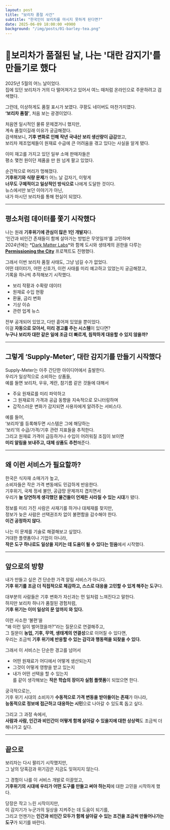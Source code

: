 ```yaml
---
layout: post
title: "보리차 품절 사건"
subtitle: "한국인이 보리차를 마시지 못하게 된다면?"
date: 2025-06-09 18:00:00 +0900
background: "/img/posts/01-barley-tea.png"
---
```


# 🧃보리차가 품절된 날, 나는 '대란 감지기'를 만들기로 했다

2025년 5월의 어느 날이었다.  
집에 있던 보리차가 거의 다 떨어져가고 있어서 여느 때처럼 온라인으로 주문하려고 검색했다.

그런데, 이상하게도 품절 표시가 보였다.
쿠팡도 네이버도 마찬가지였다.  
**‘보리차 품절’**, 처음 보는 광경이었다.

처음엔 일시적인 물류 문제겠거니 했지만,  
계속 품절이길래 이유가 궁금해졌다.  
검색해보니, **기후 변화로 인해 작년 국내산 보리 생산량이 급감**했고,  
보리차 제조업체들이 원재료 수급에 큰 어려움을 겪고 있다는 사실을 알게 됐다.

이미 재고를 가지고 있던 일부 소매 판매자들은  
평소 몇천 원이던 제품을 만 원 넘게 팔고 있었다.

순간적으로 머리가 멍해졌다.  
**기후위기와 식량 문제**가 어느 날 갑자기, 이렇게  
**너무도 구체적이고 일상적인 방식으로** 나에게 도달한 것이다.  
뉴스에서만 보던 이야기가 아닌,  
내가 마시던 보리차를 통해 현실이 되었다.

---

## 평소처럼 데이터를 쫓기 시작했다

나는 원래 **기후위기에 관심이 많은 1인 개발자**다.  
‘인간과 비인간 존재들이 함께 살아가는 방법은 무엇일까’를 고민하며  
2024년에는 *[Dark Matter Labs](https://darkmatterlabs.org/)*와 함께 도시와 생태계의 권한을 다루는 **[Permissioning the City](https://www.permissioning.city/)** 프로젝트도 진행했다.

그래서 이번 보리차 품절 사태도, 그냥 넘길 수가 없었다.  
어떤 데이터가, 어떤 신호가, 이런 사태를 미리 예고하고 있었는지 궁금해졌고,  
기록을 하나씩 추적해보기 시작했다.

- 보리 작황과 수확량 데이터
- 원재료 수입 현황
- 환율, 금리 변화
- 기상 이슈
- 관련 업계 뉴스

전부 공개되어 있었고, 다만 흩어져 있었을 뿐이었다.  
이걸 **자동으로 모아서, 미리 경고를 주는 시스템**이 있다면?  
**누구나 보리차 대란 같은 일에 조금 더 빠르게, 침착하게 대응할 수 있지 않을까?**

---

## 그렇게 ‘Supply-Meter’, 대란 감지기를 만들기 시작했다

Supply-Meter는 아주 간단한 아이디어에서 출발한다.  
우리가 일상적으로 소비하는 상품들,  
예를 들면 보리차, 우유, 계란, 참기름 같은 것들에 대해서

- 주요 원재료를 미리 파악하고
- 그 원재료의 가격과 공급 동향을 지속적으로 모니터링하며
- 갑작스러운 변화가 감지되면 사용자에게 알려주는 서비스다.

예를 들어,  
‘보리차’를 등록해두면 시스템은 그에 해당하는  
‘보리’의 수급/가격/기후 관련 지표들을 추적한다.  
그리고 원재료 가격이 급등하거나 수입이 어려워질 조짐이 보이면  
**미리 알림을 보내주고, 대체 상품도 추천**해준다.

---

## 왜 이런 서비스가 필요할까?

한국은 식자재 소매가가 높고,  
소비자들은 작은 가격 변동에도 민감하게 반응한다.  
기후위기, 국제 정세 불안, 공급망 문제까지 겹치면서  
우리가 **늘 당연하게 생각했던 물건들이 언제든 사라질 수 있는 시대**가 됐다.

정보를 미리 가진 사람은 사재기를 하거나 대체재를 찾지만,  
정보가 늦은 사람은 선택권조차 없이 불편함을 감수해야 한다.  
**이건 공정하지 않다.**

나는 이 문제를 기술로 해결해보고 싶었다.  
거대한 플랫폼이나 기업이 아니라,  
**작은 도구 하나로도 일상을 지키는 데 도움이 될 수 있다는 믿음**에서 시작했다.

---

## 앞으로의 방향

내가 만들고 싶은 건 단순한 가격 알림 서비스가 아니다.  
**기후 위기를 조금 더 직접적으로 체감하고, 스스로 대응을 고민할 수 있게 해주는 도구**다.

대부분의 사람들은 기후 변화가 자신과는 먼 일처럼 느껴진다고 말한다.  
하지만 보리차 하나가 품절된 경험처럼,  
**기후 위기는 이미 일상의 문 앞까지 와 있다.**

이런 사소한 ‘불편’을  
“왜 이런 일이 벌어졌을까?”라는 질문으로 연결해주고,  
그 질문이 **농업, 기후, 무역, 생태계의 연결성**으로 이어질 수 있다면,  
우리는 조금씩 **기후 위기에 반응할 수 있는 감각과 행동력을 되찾을 수 있다.**

그래서 이 서비스는 단순한 경고를 넘어서

- 어떤 원재료가 어디에서 어떻게 생산되는지
- 그것이 어떻게 영향을 받고 있는지
- 내가 어떤 선택을 할 수 있는지  
   를 같이 생각해보는 **작은 학습의 장이자 실험 플랫폼**이 되었으면 한다.

궁극적으로는,  
기후 위기 시대의 소비자가 **수동적으로 가격 변동을 받아들이는 존재**가 아니라,  
**능동적으로 정보에 접근하고 대응하는 시민**으로 나아갈 수 있도록 돕고 싶다.

그리고 그 과정 속에서,  
**사람과 사람, 인간과 비인간이 어떻게 함께 살아갈 수 있을지에 대한 상상력**도 조금씩 더해나가고 싶다.

---

## 끝으로

보리차는 다시 팔리기 시작했지만,  
그 날의 당혹감과 위기감은 지금도 잊혀지지 않는다.

그 경험이 나를 이 서비스 개발로 이끌었고,  
**기후위기의 시대에 우리가 어떤 도구를 만들고 써야 하는지**에 대한 고민을 시작하게 했다.

당장은 작고 느린 시작이지만,  
이 감지기가 누군가의 일상을 지켜주는 데 도움이 되기를,  
그리고 언젠가는 **인간과 비인간 모두가 함께 살아갈 수 있는 조건을 조금씩 만들어나가는 도구**가 되기를 바란다.
